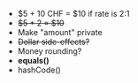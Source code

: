 -   $5 + 10 CHF = $10 if rate is 2:1
- ~~$5 * 2 = $10~~
-   Make "amount" private
- ~~Dollar side-effects?~~
-   Money rounding?
- **equals()**
-   hashCode()
